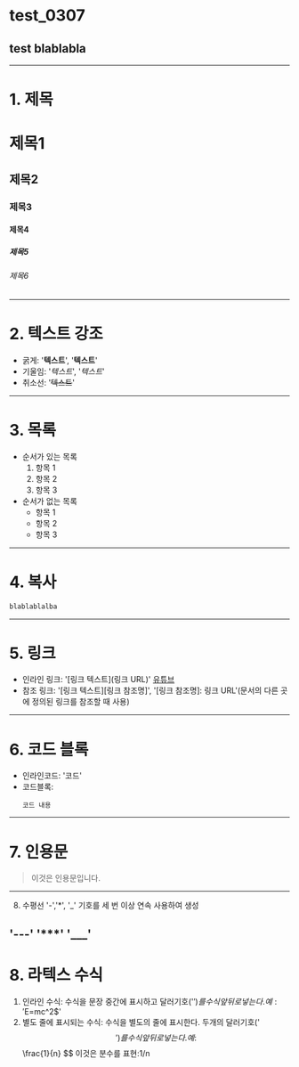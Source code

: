 # test_0307
## test blablabla
---------------------------
# 1. 제목

# 제목1
## 제목2
### 제목3
#### 제목4
##### 제목5
###### 제목6
---------------------------------
# 2. 텍스트 강조
- 굵게: '**텍스트**', '__텍스트__'
- 기울임: '*텍스트*', '_텍스트_'
- 취소선: '~~텍스트~~'
-------------------------------------
# 3. 목록
- 순서가 있는 목록
  1. 항목 1
  2. 항목 2
  3. 항목 3
- 순서가 없는 목록
  - 항목 1
  - 항목 2
  - 항목 3
-----------------------
# 4. 복사
``` bash
blablablalba
```
-------------------------
# 5. 링크
- 인라인 링크: '[링크 텍스트](링크 URL)'
  [유튜브](https://www.youtube.com/)
- 참조 링크: '[링크 텍스트][링크 참조명]', '[링크 참조명]: 링크 URL'(문서의 다른 곳에 정의된 링크를 참조할 때 사용)
------------------------------
# 6. 코드 블록
- 인라인코드: '코드'
- 코드블록:
  ```언어
  코드 내용
  ```
----------------
# 7. 인용문
> 이것은 인용문입니다.
---
8. 수평선
'-','*', '_' 기호를 세 번 이상 연속 사용하여 생성

'---'
'***'
'___'
-------------
# 8. 라텍스 수식
1. 인라인 수식: 수식을 문장 중간에 표시하고 달러기호('$')를 수식 앞 뒤로 넣는다.
   예: '$E=mc^2$'
2. 별도 줄에 표시되는 수식: 수식을 별도의 줄에 표시한다. 두개의 달러기호('$$')를 수식 앞 뒤로 넣는다.
   예: $$
       \frac{1}{n}
       $$
   이것은 분수를 표현:1/n







